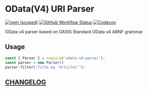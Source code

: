 # OData(V4) URI Parser

[![npm (scoped)](https://img.shields.io/npm/v/@odata/parser)](https://www.npmjs.com/package/@odata/parser)
[![GitHub Workflow Status](https://img.shields.io/github/workflow/status/Soontao/odata-v4-parser/Node%20CI?label=nodejs)](https://github.com/Soontao/odata-v4-parser/actions?query=workflow%3A%Node+CI%22)
[![Codecov](https://codecov.io/gh/Soontao/odata-v4-parser/branch/master/graph/badge.svg)](https://codecov.io/gh/Soontao/odata-v4-parser)


OData v4 parser based on OASIS Standard OData v4 ABNF grammar

## Usage

```js
const { Parser } = require('odata-v4-parser');
const parser = new Parser()
parser.filter("Title eq 'Article1'");
```

## [CHANGELOG](./CHANGELOG)
